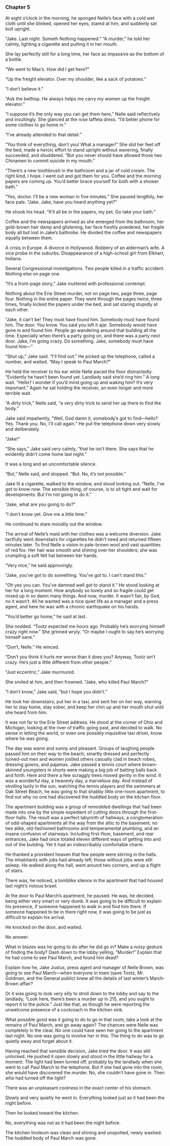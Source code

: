 ### Chapter 5

At eight o’clock in the morning, he sponged Nelle’s face with a cold wet cloth until she blinked, opened her eyes, stared at him, and suddenly sat bolt upright.

“Jake. Last night. Someth
Nothing happened.” “A murder,” he told her calmly, lighting a cigarette and putting it in her mouth.

She lay perfectly still for a long time, her face as impassive as the bottom of a bottle.

“We went to Max’s. How did I get here?”

“Up the freight elevator. Over my shoulder, like a sack of potatoes.”

“I don’t believe it.”

“Ask the bellhop. He always helps me carry my women up the freight elevator.”

“I suppose it’s the only way you can get them here,” Nelle said reflectively and insultingly. She glanced at the rose taffeta dress. “I’d better phone for some clothes to go home in.”

“I’ve already attended to that detail.”

“You think of everything, don’t you! What a manager!” She slid her feet off the bed, made a heroic effort to stand upright without wavering, finally succeeded, and shuddered. “But you never should have allowed those two Chinamen to commit suicide in my mouth.”

“There’s a new toothbrush in the bathroom and a jar of cold cream. The right kind, I hope. I went out and got them for you. Coffee and the morning papers are coming up. You’d better brace yourself for both with a shower bath.”

“Yes, doctor. I’ll be a new woman in five minutes.” She paused lengthily, her face pale. “Jake. Jake, have you heard anything yet?”

He shook his head. “It’ll all be in the papers, my pet. Go take your bath.”

Coffee and the newspapers arrived as she emerged from the bathroom, her gold-brown hair damp and glistening, her face freshly powdered, her fragile body all but lost in Jake’s bathrobe. He divided the coffee and newspapers equally between them.

A crisis in Europe. A divorce in Hollywood. Robbery of an alderman’s wife. A vice probe in the suburbs. Disappearance of a high-school girl from Elkhart, Indiana.

Several Congressional investigations. Two people killed in a traffic accident. Nothing else on page one.

“It’s a front-page story,” Jake muttered with professional contempt.

Nothing about the Erie Street murder, not on page two, page three, page four. Nothing in the entire paper. They went through the pages twice, three times, finally kicked the papers under the bed, and sat staring stupidly at each other.

“Jake, it can’t be! They must have found him. Somebody must have found him. The door. You know. You said you left it ajar. Somebody would have gone in and found him. People go wandering around that building all the time. Especially when there’s a party going on, and there was a party next door. Jake, I’m going crazy. Do something. Jake, somebody must have found him—”

“Shut up,” Jake said. “I'll find out.” He picked up the telephone, called a number, and waited. “May I speak to Paul March?”

He held the receiver to his ear while Nelle paced the floor distractedly. “Evidently he hasn’t been found yet. Landlady said she’d ring him.” A long wait. “Hello? I wonder if you’d mind going up and waking him? It’s very important.” Again he sat holding the receiver, an even longer and more terrible wait.

“A dirty trick,” Nelle said, “a very dirty trick to send her up there to find the body.”

Jake said impatiently, “Well, God damn it, somebody’s got to find—hello? Yes. Thank you. No, I'll call again.” He put the telephone down very slowly and deliberately.

“Jake!”

“She says,” Jake said very calmly, “that he isn’t there. She says that he evidently didn’t come home last night.”

It was a long and an uncomfortable silence.

“But,” Nelle said, and stopped. “But. No, it’s not possible.”

Jake lit a cigarette, walked to the window, and stood looking out. “Nelle, I’ve got to know now. The sensible thing, of course, is to sit tight and wait for developments. But I’m not going to do it.”

“Jake, what are you going to do?”

“I don’t know yet. Give me a little time.”

He continued to stare moodily out the window.

The arrival of Nelle’s maid with her clothes was a welcome diversion. Jake tactfully went downstairs for cigarettes he didn’t need and returned fifteen minutes later.
To find Nelle a vision in pale-brown wool and vast quantities of red fox. Her hair was smooth and shining over her shoulders; she was crumpling a soft felt hat between her hands.

“Very nice,” he said approvingly.

“Jake, you’ve got to do something. You’ve got to. I can’t stand this.”

“Oh yes you can. You’ve damned well got to stand it.” He stood looking at her for a long moment. How anybody so lovely and so fragile could get mixed up in so damn many things. And now, murder. It wasn’t fair, by God, no it wasn’t. All he wanted was a nice quiet life as a manager and a press agent, and here he was with a chronic earthquake on his hands.

“You’d better go home,” he said at last.

She nodded. “Tootz expected me hours ago. Probably he’s worrying himself crazy right now.” She grinned wryly. “Or maybe I ought to say he’s worrying himself sane.”

“Don’t, Nelle.” He winced.

“Don’t you think it hurts me worse than it does you? Anyway, Tootz isn’t crazy. He’s just a little different from other people.”

“Just eccentric,” Jake murmured.

She smiled at him, and then frowned. “Jake, who killed Paul March?”

“I don’t know,” Jake said, “but I hope you didn’t.”

He took her downstairs, put her in a taxi, and sent her on her way, warning her to stay home, stay sober, and keep her chin up and her mouth shut until she heard from him.

It was not far to the Erie Street address. He stood at the corner of Ohio and Michigan, looking at the river of traffic going past, and decided to walk. No sense in letting the world, or even one possibly inquisitive taxi driver, know where he was going.

The day was warm and sunny and pleasant. Groups of laughing people passed him on their way to the beach; smartly dressed and perfectly turned-out men and women jostled others casually clad in beach robes, dressing gowns, and pajamas. Jake passed a tennis court where brown-skinned youngsters in shorts were making a big job of batting balls back and forth. Here and there a few scraggly trees moved gently in the wind. It was a wonderful day, a heavenly day, a marvelous day. And instead of strolling lazily in the sun, watching the tennis players and the swimmers at Oak Street Beach, he was going to that shabby little one-room apartment, to find out why no one had discovered the huddled body on the kitchen floor.

The apartment building was a group of remodeled dwellings that had been made into one by the simple expedient of cutting doors through the first-floor halls. The result was a perfect labyrinth of hallways, a conglomeration of odd-shaped apartments all the way from the attic to the basement, no two alike, old-fashioned bathrooms and temperamental plumbing, and an insane confusion of stairways. Including first-floor, basement, and rear entrances, Jake had once totaled eleven different ways of getting into and out of the building. Yet it had an indescribably comfortable charm.

He thanked a provident heaven that few people were stirring in the halls. The inhabitants with jobs had already left; those without jobs were still asleep. He walked along the hall, went around two corners, and up a flight of stairs.

There was, he noticed, a tomblike silence in the apartment that had housed last night’s riotous brawl.

At the door to Paul March’s apartment, he paused. He was, he decided, being either very smart or very dumb. It was going to be difficult to explain his presence, if someone happened to walk in and find him there. If someone happened to be in there right now, it was going to be just as difficult to explain his arrival.

He knocked on the door, and waited.

No answer.

What in blazes was he going to do after he did go in? Make a noisy gesture of finding the body? Dash down to the lobby yelling, “Murder!” Explain that he had come to see Paul March, and found him dead?

Explain how he, Jake Justus, press agent and manager of Nelle Brown, was going to see Paul March—when everyone in town (save Tootz, Mr. Goldman, and the
General public) knew all the details of last winter’s March-Brown affair?

Or it was going to look very silly to stroll down to the lobby and say to the landlady, “Look here, there’s been a murder up in 215, and you ought to report it to the police.” Just like that, as though he were reporting the unwelcome presence of a cockroach in the kitchen sink.

What possible good was it going to do to go in that room, take a look at the remains of Paul March, and go away again? The chances were Nelle was completely in the clear. No one could have seen her going to the apartment last night. No one was going to involve her in this. The thing to do was to go quietly away and forget about it.

Having reached that sensible decision, Jake tried the door. It was still unlocked. He pushed it open slowly and stood in the little hallway for a moment. The light had been turned off, probably by the landlady when she went to call Paul March to the telephone. But if she had gone into the room, she would have discovered the murder. No, she couldn’t have gone in. Then who had turned off the light?

There was an unpleasant coolness in the exact center of his stomach.

Slowly and very quietly he went in. Everything looked just as it had been the night before.

Then he looked toward the kitchen.

No, everything was not as it had been the night before.

The kitchen linoleum was clean and shining and unspotted, newly washed. The huddled body of Paul March was gone.

